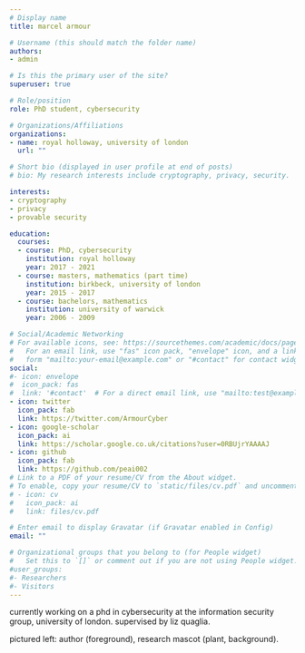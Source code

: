 ```yaml
---
# Display name
title: marcel armour

# Username (this should match the folder name)
authors:
- admin

# Is this the primary user of the site?
superuser: true

# Role/position
role: PhD student, cybersecurity

# Organizations/Affiliations
organizations:
- name: royal holloway, university of london
  url: ""

# Short bio (displayed in user profile at end of posts)
# bio: My research interests include cryptography, privacy, security.

interests:
- cryptography
- privacy
- provable security

education:
  courses:
  - course: PhD, cybersecurity
    institution: royal holloway
    year: 2017 - 2021
  - course: masters, mathematics (part time)
    institution: birkbeck, university of london
    year: 2015 - 2017
  - course: bachelors, mathematics
    institution: university of warwick
    year: 2006 - 2009

# Social/Academic Networking
# For available icons, see: https://sourcethemes.com/academic/docs/page-builder/#icons
#   For an email link, use "fas" icon pack, "envelope" icon, and a link in the
#   form "mailto:your-email@example.com" or "#contact" for contact widget.
social:
#- icon: envelope
#  icon_pack: fas
#  link: '#contact'  # For a direct email link, use "mailto:test@example.org".
- icon: twitter
  icon_pack: fab
  link: https://twitter.com/ArmourCyber
- icon: google-scholar
  icon_pack: ai
  link: https://scholar.google.co.uk/citations?user=0RBUjrYAAAAJ
- icon: github
  icon_pack: fab
  link: https://github.com/peai002
# Link to a PDF of your resume/CV from the About widget.
# To enable, copy your resume/CV to `static/files/cv.pdf` and uncomment the lines below.
# - icon: cv
#   icon_pack: ai
#   link: files/cv.pdf

# Enter email to display Gravatar (if Gravatar enabled in Config)
email: ""

# Organizational groups that you belong to (for People widget)
#   Set this to `[]` or comment out if you are not using People widget.
#user_groups:
#- Researchers
#- Visitors
---
```


currently working on a phd in cybersecurity at the information security group, university of london. supervised by liz quaglia.

pictured left: author (foreground), research mascot (plant, background).